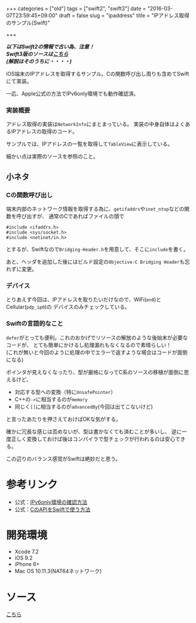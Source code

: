 +++
categories = ["old"]
tags = ["swift2", "swift3"]
date = "2016-03-07T23:59:45+09:00"
draft = false
slug = "ipaddress"
title = "IPアドレス取得のサンプル(Swift)"

+++

***以下はSwift2の情報で古い為、注意！***  
***Swift3版のソースは[こちら](https://github.com/mike-neko/NetworkInfo)***  
***(解説はそのうちに・・・・)***


iOS端末のIPアドレスを取得するサンプル。Cの関数呼び出し周りも含めてSwiftにて実装。

一応、Apple公式の方法でIPv6only環境でも動作確認済。

<!--more-->

### 実装概要
アドレス取得の実装は`NetworkInfo`にまとまっている。
実装の中身自体はよくあるIPアドレスの取得のコード。

サンプルでは、IPアドレスの一覧を取得して`TableView`に表示している。

細かい点は実際のソースを参照のこと。

## 小ネタ
### Cの関数呼び出し
端末内部のネットワーク情報を取得する為に、`getifaddrs`や`inet_ntop`などの関数を呼び出すが、
通常のCであればファイルの頭で
```
#include <ifaddrs.h>
#include <sys/socket.h>
#include <netinet/in.h>
```
とするが、Swiftなので`Bridging-Header.h`を用意して、そこに`include`を書く。

あと、ヘッダを追加した後にはビルド設定の`Objective-C Bridging Header`も忘れずに変更。

### デバイス
とりあえず今回は、IPアドレスを取りたいだけなので、WiFi(`en0`)とCellular(`pdp_ip0`)の
デバイスのみチェックしている。

### Swiftの言語的なこと
`defer`がとっても便利。これのおかげでリソースの解放のような後始末が必要なコードが、
とても簡単にかけるし処理漏れもなくなるので素晴らしい！  
(これが無いと今回のように処理の中でエラーで返すような場合はコードが面倒になる)

ポインタが見えなくなったり、型が厳格になってC系のソースの移植が面倒に思えるけど、

- 対応する型への変換（特に`UnsafePointer`）
- C++の`->`に相当するのが`memory`
- 同じく`[]`に相当するのが`advancedBy`(今回は出てこないけど)


と言ったあたりを押さえておけばOKな気がする。

確かに冗長な感じは否めないが、型は書かなくても済むことが多いし、
逆に一度正しく変換しておけば後はコンパイラで型チェックが行われるのは安心できる。

この辺りのバランス感覚がSwiftは絶妙だと思う。

# 参考リンク
- 公式：[IPv6only環境の確認方法](https://developer.apple.com/library/prerelease/ios/documentation/NetworkingInternetWeb/Conceptual/NetworkingOverview/UnderstandingandPreparingfortheIPv6Transition/UnderstandingandPreparingfortheIPv6Transition.html)
- 公式：[CのAPIをSwiftで使う方法](https://developer.apple.com/library/ios/documentation/Swift/Conceptual/BuildingCocoaApps/InteractingWithCAPIs.html)

# 開発環境
+ Xcode 7.2
+ iOS 9.2
+ iPhone 6+
+ Mac OS 10.11.3(NAT64ネットワーク)

# ソース
[こちら](https://github.com/mike-neko/NetworkInfo/releases/tag/swift2)

